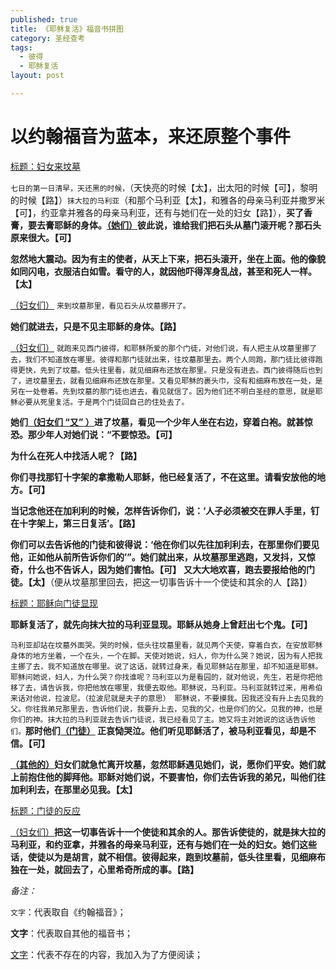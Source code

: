 ```yaml
---
published: true
title: 《耶稣复活》福音书拼图
category: 圣经查考
tags:
  - 彼得
  - 耶稣复活
layout: post

---
```


# 以约翰福音为蓝本，来还原整个事件

<u>标题：妇女来坟墓</u>

`七日的第一日清早，天还黑的时候，`（天快亮的时候【太】，出太阳的时候【可】，黎明的时候【路】）`抹大拉的马利亚`（和那个马利亚【太】，和雅各的母亲马利亚并撒罗米【可】，约亚拿并雅各的母亲马利亚，还有与她们在一处的妇女【路】），**买了香膏，要去膏耶稣的身体。<u>（她们）</u>彼此说，谁给我们把石头从墓门滚开呢？那石头原来很大。【可】** 

**忽然地大震动。因为有主的使者，从天上下来，把石头滚开，坐在上面。他的像貌如同闪电，衣服洁白如雪。看守的人，就因他吓得浑身乱战，甚至和死人一样。【太】**

<u>（妇女们）</u> `来到坟墓那里，看见石头从坟墓挪开了。`

**她们就进去，只是不见主耶稣的身体。【路】**

<u>（妇女们）</u> `就跑来见西门彼得，和耶稣所爱的那个门徒，对他们说，有人把主从坟墓里挪了去，我们不知道放在哪里。彼得和那门徒就出来，往坟墓那里去。两个人同跑，那门徒比彼得跑得更快，先到了坟墓。低头往里看，就见细麻布还放在那里。只是没有进去。西门彼得随后也到了，进坟墓里去，就看见细麻布还放在那里。又看见耶稣的裹头巾，没有和细麻布放在一处，是另在一处卷着。先到坟墓的那门徒也进去，看见就信了。因为他们还不明白圣经的意思，就是耶稣必要从死里复活。于是两个门徒回自己的住处去了。`

**她们<u>（妇女们 “又” ）</u>进了坟墓，看见一个少年人坐在右边，穿着白袍。就甚惊恐。那少年人对她们说：“不要惊恐。【可】**

**为什么在死人中找活人呢？【路】** 

**你们寻找那钉十字架的拿撒勒人耶稣，他已经复活了，不在这里。请看安放他的地方。【可】**

**当记念他还在加利利的时候，怎样告诉你们，说：‘人子必须被交在罪人手里，钉在十字架上，第三日复活’。【路】**

**你们可以去告诉他的门徒和彼得说：‘他在你们以先往加利利去，在那里你们要见他，正如他从前所告诉你们的’”。她们就出来，从坟墓那里逃跑，又发抖，又惊奇，什么也不告诉人，因为她们害怕。【可】** **又大大地欢喜，跑去要报给他的门徒。【太】**（便从坟墓那里回去，把这一切事告诉十一个使徒和其余的人【路】）



<u>标题：耶稣向门徒显现</u>

**耶稣复活了，就先向抹大拉的马利亚显现。耶稣从她身上曾赶出七个鬼。【可】**

`马利亚却站在坟墓外面哭。哭的时候，低头往坟墓里看，就见两个天使，穿着白衣，在安放耶稣身体的地方坐着，一个在头，一个在脚。天使对她说，妇人，你为什么哭？她说，因为有人把我主挪了去，我不知道放在哪里。说了这话，就转过身来，看见耶稣站在那里，却不知道是耶稣。耶稣问她说，妇人，为什么哭？你找谁呢？马利亚以为是看园的，就对他说，先生，若是你把他移了去，请告诉我，你把他放在哪里，我便去取他。耶稣说，马利亚。马利亚就转过来，用希伯来话对他说，拉波尼。（拉波尼就是夫子的意思） 耶稣说，不要摸我。因我还没有升上去见我的父。你往我弟兄那里去，告诉他们说，我要升上去，见我的父，也是你们的父。见我的神，也是你们的神。抹大拉的马利亚就去告诉门徒说，我已经看见了主。她又将主对她说的这话告诉他们。`**那时他们<u>（门徒）</u> 正哀恸哭泣。他们听见耶稣活了，被马利亚看见，却是不信。【可】**

**<u>（其他的）</u>妇女们就急忙离开坟墓，忽然耶稣遇见她们，说，愿你们平安。她们就上前抱住他的脚拜他。耶稣对她们说，不要害怕，你们去告诉我的弟兄，叫他们往加利利去，在那里必见我。【太】**



<u>标题：门徒的反应</u>

<u>（妇女们）</u>**把这一切事告诉十一个使徒和其余的人。那告诉使徒的，就是抹大拉的马利亚，和约亚拿，并雅各的母亲马利亚，还有与她们在一处的妇女。她们这些话，使徒以为是胡言，就不相信。彼得起来，跑到坟墓前，低头往里看，见细麻布独在一处，就回去了，心里希奇所成的事。【路】**



*备注：*

`文字`：代表取自《约翰福音》；

**文字**：代表取自其他的福音书；

<u>文字</u>：代表不存在的内容，我加入为了方便阅读； 